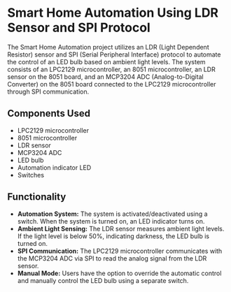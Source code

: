 # Smart Home Automation Using LDR Sensor and SPI Protocol

The Smart Home Automation project utilizes an LDR (Light Dependent Resistor) sensor and SPI (Serial Peripheral Interface) protocol to automate the control of an LED bulb based on ambient light levels. The system consists of an LPC2129 microcontroller, an 8051 microcontroller, an LDR sensor on the 8051 board, and an MCP3204 ADC (Analog-to-Digital Converter) on the 8051 board connected to the LPC2129 microcontroller through SPI communication.

## Components Used

- LPC2129 microcontroller
- 8051 microcontroller
- LDR sensor
- MCP3204 ADC
- LED bulb
- Automation indicator LED
- Switches

## Functionality

- **Automation System:** The system is activated/deactivated using a switch. When the system is turned on, an LED indicator turns on.
- **Ambient Light Sensing:** The LDR sensor measures ambient light levels. If the light level is below 50%, indicating darkness, the LED bulb is turned on.
- **SPI Communication:** The LPC2129 microcontroller communicates with the MCP3204 ADC via SPI to read the analog signal from the LDR sensor.
- **Manual Mode:** Users have the option to override the automatic control and manually control the LED bulb using a separate switch.

